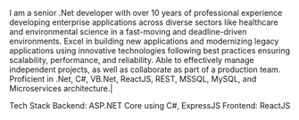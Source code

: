 I am a senior .Net developer with over 10 years of professional experience developing enterprise applications across diverse sectors like healthcare and environmental science in a fast-moving and deadline-driven environments. Excel in building new applications and modernizing legacy applications using innovative technologies following best practices ensuring scalability, performance, and reliability. Able to effectively manage independent projects, as well as collaborate as part of a production team. Proficient in .Net, C#, VB.Net, ReactJS, REST, MSSQL, MySQL, and Microservices architecture.|

Tech Stack
Backend: ASP.NET Core using C#, ExpressJS
Frontend: ReactJS
